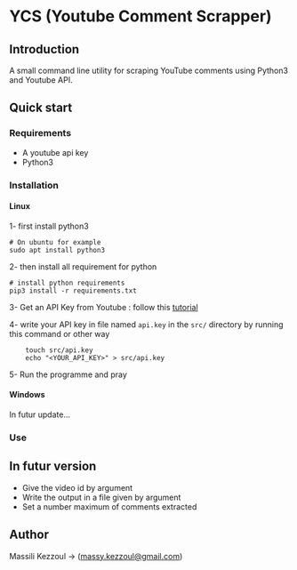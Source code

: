 # YCS (Youtube Comment Scrapper)

## Introduction

A small command line utility for scraping YouTube comments using Python3 and Youtube API.

## Quick start

### Requirements

- A youtube api key
- Python3

### Installation

#### Linux

1- first install python3

```
# On ubuntu for example
sudo apt install python3
```

2- then install all requirement for python

```
# install python requirements
pip3 install -r requirements.txt
```

3- Get an API Key from Youtube : follow this [tutorial]("https://www.youtube.com/watch?v=pP4zvduVAqo")

4- write your API key in file named `api.key` in the `src/` directory by running this command or other way

```
    touch src/api.key
    echo "<YOUR_API_KEY>" > src/api.key
```

5- Run the programme and pray


#### Windows

In futur update...

### Use

## In futur version

- Give the video id by argument
- Write the output in a file given by argument
- Set a number maximum of comments extracted

## Author

Massili Kezzoul -> (massy.kezzoul@gmail.com)